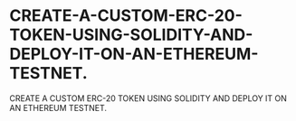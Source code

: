 # CREATE-A-CUSTOM-ERC-20-TOKEN-USING-SOLIDITY-AND-DEPLOY-IT-ON-AN-ETHEREUM-TESTNET.
CREATE A CUSTOM ERC-20 TOKEN USING SOLIDITY AND DEPLOY IT ON AN ETHEREUM TESTNET.
